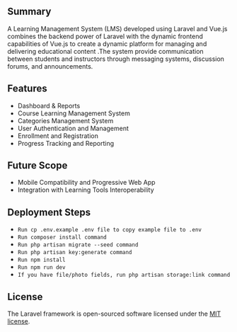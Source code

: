  ## Summary
A Learning Management System (LMS) developed using Laravel and Vue.js combines the backend power of Laravel with the dynamic frontend capabilities of Vue.js to create a dynamic platform for managing and delivering educational content .The system  provide communication between students and instructors through messaging systems, discussion forums, and announcements.



## Features
* Dashboard & Reports
* Course Learning Management System
* Categories Management System
* User Authentication and Management
* Enrollment and Registration
* Progress Tracking and Reporting 


## Future Scope
* Mobile Compatibility and Progressive Web App 
* Integration with Learning Tools Interoperability 


## Deployment Steps


* `Run cp .env.example .env file to copy example file to .env`
* `Run composer install command`
* `Run php artisan migrate --seed command`
* `Run php artisan key:generate command`
* `Run npm install`
* `Run npm run dev`
* `If you have file/photo fields, run php artisan storage:link command`

## License
The Laravel framework is open-sourced software licensed under the [MIT license](https://opensource.org/licenses/MIT).

